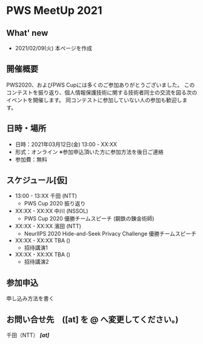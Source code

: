 # PWS MeetUp 2021

## What' new
- 2021/02/09(火) 本ページを作成

## 開催概要
PWS2020、およびPWS Cupには多くのご参加ありがとうございました。
このコンテストを振り返り、個人情報保護技術に関する技術者同士の交流を図る次のイベントを開催します。
同コンテストに参加していない人の参加も歓迎します。

## 日時・場所
- 日時：2021年03月12日(金) 13:00 - XX:XX
- 形式：オンライン ※参加申込頂いた方に参加方法を後日ご連絡
- 参加費：無料

## スケジュール[仮]
- 13:00 - 13:XX  千田 (NTT)
    - PWS Cup 2020 振り返り
- XX:XX - XX:XX 中川 (NSSOL)
    - PWS Cup 2020 優勝チームスピーチ (鋼鉄の錬金術師)
- XX:XX - XX:XX 濱田 (NTT)
    - NeurlIPS 2020 Hide-and-Seek Privacy Challenge 優勝チームスピーチ
- XX:XX - XX:XX TBA ()
    - 招待講演1
- XX:XX - XX:XX TBA ()
    - 招待講演2


## 参加申込
申し込み方法を書く

## お問い合せ先　([at] を @ へ変更してください。)
千田（NTT） *****[at]*****
